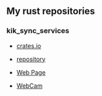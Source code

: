 ## My rust repositories

### kik_sync_services

 - [crates.io](https://crates.io/crates/kik_sync_service)

 - [repository](https://github.com/On0n0k1/kik_sync_service)

 - [Web Page](https://on0n0k1.github.io/Projects/Rust%20crates/kik_sync_service/doc/kik_sync_service/index.html)

 - [WebCam](https://on0n0k1.github.io/Projects/webcam/dist/index.html)
 
